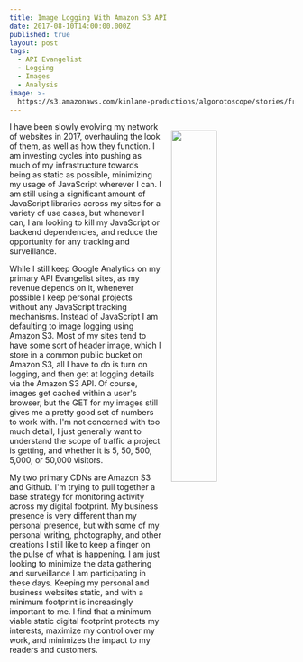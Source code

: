 ```yaml
---
title: Image Logging With Amazon S3 API
date: 2017-08-10T14:00:00.000Z
published: true
layout: post
tags:
  - API Evangelist
  - Logging
  - Images
  - Analysis
image: >-
  https://s3.amazonaws.com/kinlane-productions/algorotoscope/stories/freeway_atari_missle.jpg
---
```

<p><img src="https://s3.amazonaws.com/kinlane-productions/algorotoscope/stories/freeway_atari_missle.jpg" align="right" width="40%" style="padding: 15px;" /></p>I have been slowly evolving my network of websites in 2017, overhauling the look of them, as well as how they function. I am investing cycles into pushing as much of my infrastructure towards being as static as possible, minimizing my usage of JavaScript wherever I can. I am still using a significant amount of JavaScript libraries across my sites for a variety of use cases, but whenever I can, I am looking to kill my JavaScript or backend dependencies, and reduce the opportunity for any tracking and surveillance.

While I still keep Google Analytics on my primary API Evangelist sites, as my revenue depends on it, whenever possible I keep personal projects without any JavaScript tracking mechanisms. Instead of JavaScript I am defaulting to image logging using Amazon S3. Most of my sites tend to have some sort of header image, which I store in a common public bucket on Amazon S3, all I have to do is turn on logging, and then get at logging details via the Amazon S3 API. Of course, images get cached within a user's browser, but the GET for my images still gives me a pretty good set of numbers to work with. I'm not concerned with too much detail, I just generally want to understand the scope of traffic a project is getting, and whether it is 5, 50, 500, 5,000, or 50,000 visitors.

My two primary CDNs are Amazon S3 and Github. I'm trying to pull together a base strategy for monitoring activity across my digital footprint. My business presence is very different than my personal presence, but with some of my personal writing, photography, and other creations I still like to keep a finger on the pulse of what is happening. I am just looking to minimize the data gathering and surveillance I am participating in these days. Keeping my personal and business websites static, and with a minimum footprint is increasingly important to me. I find that a minimum viable static digital footprint protects my interests, maximize my control over my work, and minimizes the impact to my readers and customers.  

